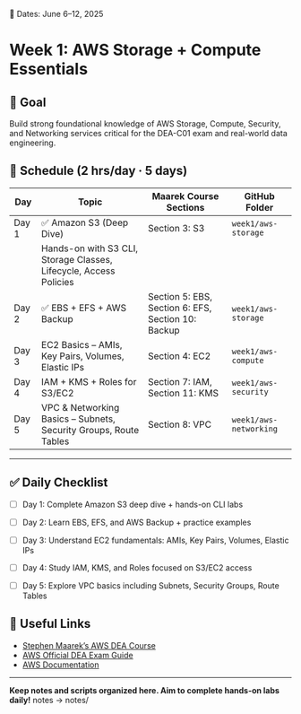 📅 Dates: June 6–12, 2025  
# Week 1: AWS Storage + Compute Essentials
## 🎯 Goal
Build strong foundational knowledge of AWS Storage, Compute, Security, and Networking services critical for the DEA-C01 exam and real-world data engineering.

## 📅 Schedule (2 hrs/day · 5 days)

| Day  | Topic                               | Maarek Course Sections                        | GitHub Folder                 |
|-------|-----------------------------------|----------------------------------------------|-------------------------------|
| Day 1 | ✅ Amazon S3 (Deep Dive)           | Section 3: S3                                | `week1/aws-storage`            |
|       | Hands-on with S3 CLI, Storage Classes, Lifecycle, Access Policies |                               |                               |
| Day 2 | ✅ EBS + EFS + AWS Backup           | Section 5: EBS, Section 6: EFS, Section 10: Backup | `week1/aws-storage`            |
| Day 3 | EC2 Basics – AMIs, Key Pairs, Volumes, Elastic IPs | Section 4: EC2                               | `week1/aws-compute`            |
| Day 4 | IAM + KMS + Roles for S3/EC2        | Section 7: IAM, Section 11: KMS              | `week1/aws-security`           |
| Day 5 | VPC & Networking Basics – Subnets, Security Groups, Route Tables | Section 8: VPC                              | `week1/aws-networking`         |

---
## ✅ Daily Checklist

- [ ] Day 1: Complete Amazon S3 deep dive + hands-on CLI labs  
- [ ] Day 2: Learn EBS, EFS, and AWS Backup + practice examples  
- [ ] Day 3: Understand EC2 fundamentals: AMIs, Key Pairs, Volumes, Elastic IPs  
- [ ] Day 4: Study IAM, KMS, and Roles focused on S3/EC2 access  
- [ ] Day 5: Explore VPC basics including Subnets, Security Groups, Route Tables  


## 🔗 Useful Links

- [Stephen Maarek’s AWS DEA Course](https://www.udemy.com/course/aws-certified-data-analytics-specialty/)  
- [AWS Official DEA Exam Guide](https://d1.awsstatic.com/training-and-certification/docs-data-analytics/AWS-Certified-Data-Analytics-Specialty_Exam-Guide.pdf)  
- [AWS Documentation](https://docs.aws.amazon.com/)

---

**Keep notes and scripts organized here. Aim to complete hands-on labs daily!**
notes -> notes/
